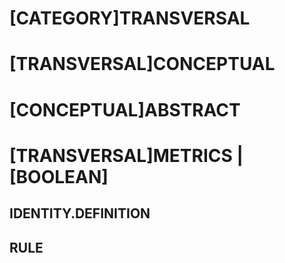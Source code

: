 # [CATEGORY]TRANSVERSAL

# [TRANSVERSAL]CONCEPTUAL
# [CONCEPTUAL]ABSTRACT
# [TRANSVERSAL]METRICS | [BOOLEAN]
## IDENTITY.DEFINITION
## RULE

